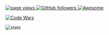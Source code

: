 <p align="left">
  <a href="https://github.com/twfan/twfan">
    <img src="https://komarev.com/ghpvc/?username=twfan" alt="page views" />
  </a>
  <a href="https://github.com/twfan?tab=followers">
    <img alt="GitHub followers" src="https://img.shields.io/github/followers/twfan?color=green&logo=github">
  </a>
  <a href="https://github.com/abhisheknaiidu/awesome-github-profile-readme">
    <img alt="Awesome" src="https://awesome.re/mentioned-badge.svg">
  </a>
</p>
<p>
  <a href="https://www.codewars.com/users/twfan/">
    <img src="https://www.codewars.com/users/twfan/badges/small" alt="Code Wars" />
  </a>
</p>

![stats](https://github-readme-stats.vercel.app/api?username=twfan&hide=contribs&show_icons=true&include_all_commits=true&count_private=true)
